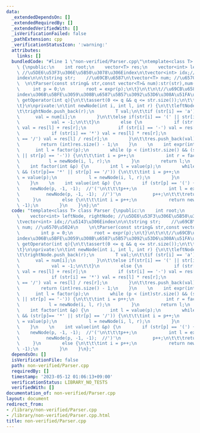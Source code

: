 ```yaml
---
data:
  _extendedDependsOn: []
  _extendedRequiredBy: []
  _extendedVerifiedWith: []
  _isVerificationFailed: false
  _pathExtension: cpp
  _verificationStatusIcon: ':warning:'
  attributes:
    links: []
  bundledCode: "#line 1 \"non-verified/Parser.cpp\"\ntemplate<class T> class Parser\
    \ {\npublic:\n    int root;\n    vector<T> res;\n    vector<int> leftNode, rightNode;\
    \ //\u5DE6\u53F3\u306E\u5B50\u3078\u306Eindex\n\tvector<int> idx;//\u5143\u306E\
    index\n\n\tstring str;    //\u69CB\u6587\n\tvector<T> num; //\u6570\u5024\n  \
    \  \n\tParser(const string& str,const vector<T>& num):str(str),num(num){\n   \
    \     int p = 0;\n        root = expr(p);\n\t}\n\t\n\t//\u69CB\u6587\u6728\u306E\
    index\u306B\u5BFE\u3059\u308B\u6587\u5B57\u3092\u53D6\u308A\u51FA\u3059\n\tchar\
    \ getOperator(int q){\n\t\tassert(0 <= q && q <= str.size());\n\t\treturn str[idx[q]];\n\
    \t}\n\nprivate:\n\tint newNode(int i, int l, int r) {\n\t\tleftNode.push_back(l);\n\
    \t\trightNode.push_back(r);\n        T val;\n\t\tif (str[i] == 'a') {\n      \
    \      val = num[i];\n        }\n\t\telse if(str[i] == '(' || str[i] == ')'){\n\
    \            val = -1;\n\t\t}\n        else {\n            if (str[i] == '+')\
    \ val = res[l] + res[r];\n            if (str[i] == '-') val = res[l] - res[r];\n\
    \            if (str[i] == '*') val = res[l] * res[r];\n            if (str[i]\
    \ == '/') val = res[l] / res[r];\n        }\n\t\tres.push_back(val);\n\t\tidx.push_back(i);\n\
    \        return (int)res.size() - 1;\n    }\n    \n    int expr(int &p) {\n  \
    \      int l = factor(p);\n        while (p < (int)str.size() && (str[p] == '+'\
    \ || str[p] == '-')) {\n\t\t\tint i = p++;\n            int r = factor(p);\n \
    \           l = newNode(i, l, r);\n        }\n        return l;\n    }\n    \n\
    \    int factor(int &p) {\n        int l = value(p);\n        while (p < (int)str.size()\
    \ && (str[p]== '*' || str[p] == '/')) {\n\t\t\tint i = p++;\n            int r\
    \ = value(p);\n            l = newNode(i, l, r);\n        }\n        return l;\n\
    \    }\n    \n    int value(int &p) {\n        if (str[p] == '(') {\n        \
    \    newNode(p, -1, -1);  //'('\n\t\t\tp++;\n            int l = expr(p);\n  \
    \          newNode(p, -1, -1);  //')'\n            p++;\n\t\t\treturn l;\n   \
    \     }\n        else {\n\t\t\tint i = p++;\n            return newNode(i, -1,\
    \ -1);\n        }\n    }\n};\n"
  code: "template<class T> class Parser {\npublic:\n    int root;\n    vector<T> res;\n\
    \    vector<int> leftNode, rightNode; //\u5DE6\u53F3\u306E\u5B50\u3078\u306Eindex\n\
    \tvector<int> idx;//\u5143\u306Eindex\n\n\tstring str;    //\u69CB\u6587\n\tvector<T>\
    \ num; //\u6570\u5024\n    \n\tParser(const string& str,const vector<T>& num):str(str),num(num){\n\
    \        int p = 0;\n        root = expr(p);\n\t}\n\t\n\t//\u69CB\u6587\u6728\u306E\
    index\u306B\u5BFE\u3059\u308B\u6587\u5B57\u3092\u53D6\u308A\u51FA\u3059\n\tchar\
    \ getOperator(int q){\n\t\tassert(0 <= q && q <= str.size());\n\t\treturn str[idx[q]];\n\
    \t}\n\nprivate:\n\tint newNode(int i, int l, int r) {\n\t\tleftNode.push_back(l);\n\
    \t\trightNode.push_back(r);\n        T val;\n\t\tif (str[i] == 'a') {\n      \
    \      val = num[i];\n        }\n\t\telse if(str[i] == '(' || str[i] == ')'){\n\
    \            val = -1;\n\t\t}\n        else {\n            if (str[i] == '+')\
    \ val = res[l] + res[r];\n            if (str[i] == '-') val = res[l] - res[r];\n\
    \            if (str[i] == '*') val = res[l] * res[r];\n            if (str[i]\
    \ == '/') val = res[l] / res[r];\n        }\n\t\tres.push_back(val);\n\t\tidx.push_back(i);\n\
    \        return (int)res.size() - 1;\n    }\n    \n    int expr(int &p) {\n  \
    \      int l = factor(p);\n        while (p < (int)str.size() && (str[p] == '+'\
    \ || str[p] == '-')) {\n\t\t\tint i = p++;\n            int r = factor(p);\n \
    \           l = newNode(i, l, r);\n        }\n        return l;\n    }\n    \n\
    \    int factor(int &p) {\n        int l = value(p);\n        while (p < (int)str.size()\
    \ && (str[p]== '*' || str[p] == '/')) {\n\t\t\tint i = p++;\n            int r\
    \ = value(p);\n            l = newNode(i, l, r);\n        }\n        return l;\n\
    \    }\n    \n    int value(int &p) {\n        if (str[p] == '(') {\n        \
    \    newNode(p, -1, -1);  //'('\n\t\t\tp++;\n            int l = expr(p);\n  \
    \          newNode(p, -1, -1);  //')'\n            p++;\n\t\t\treturn l;\n   \
    \     }\n        else {\n\t\t\tint i = p++;\n            return newNode(i, -1,\
    \ -1);\n        }\n    }\n};"
  dependsOn: []
  isVerificationFile: false
  path: non-verified/Parser.cpp
  requiredBy: []
  timestamp: '2023-05-12 01:06:13+09:00'
  verificationStatus: LIBRARY_NO_TESTS
  verifiedWith: []
documentation_of: non-verified/Parser.cpp
layout: document
redirect_from:
- /library/non-verified/Parser.cpp
- /library/non-verified/Parser.cpp.html
title: non-verified/Parser.cpp
---
```

